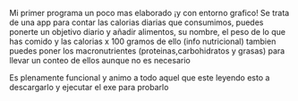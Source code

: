 Mi primer programa un poco mas elaborado ¡y con entorno grafico! 
Se trata de una app para contar las calorias diarias que consumimos, puedes ponerte un objetivo diario
y añadir alimentos, su nombre, el peso de lo que has comido y las calorias x 100 gramos de ello (info nutricional)
tambien puedes poner los macronutrientes (proteinas,carbohidratos y grasas) para llevar un conteo de ellos 
aunque no es necesario

Es plenamente funcional y animo a todo aquel que este leyendo esto a descargarlo y ejecutar el exe para probarlo
